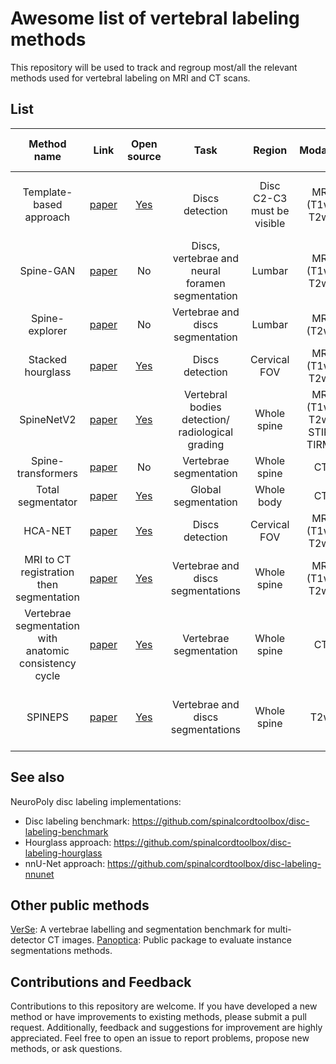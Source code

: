 # Awesome list of vertebral labeling methods

This repository will be used to track and regroup most/all the relevant methods used for vertebral labeling on MRI and CT scans.

## List

| Method name | Link | Open source | Task | Region | Modality | Deep Learning based | Date | Comments |
| :-------------: | :---: | :---: | :---: | :---: | :---: | :---: | :---: | :---: |
| Template-based approach | [paper](https://dl.acm.org/doi/abs/10.1155/2014/719520) | [Yes](https://github.com/spinalcordtoolbox/spinalcordtoolbox) | Discs detection | Disc C2-C3 must be visible | MRI (T1w/ T2w) | No | 2014 | Do not work when the FOV is thoracic or lumbar |
| Spine-GAN | [paper](https://www.sciencedirect.com/science/article/pii/S136184151830642X) | No | Discs, vertebrae and neural foramen segmentation | Lumbar | MRI (T1w/ T2w) | Yes | 2018 | |
| Spine-explorer | [paper](https://www.sciencedirect.com/science/article/pii/S1529943019311064?via%3Dihub) | No | Vertebrae and discs segmentation | Lumbar | MRI (T2w) | Yes | 2020 | |
| Stacked hourglass | [paper](https://arxiv.org/abs/2108.06554) | [Yes](https://github.com/rezazad68/Deep-Intervertebral-Disc-Labeling) | Discs detection | Cervical FOV | MRI (T1w/ T2w) | Yes (Hourglass) | 2021 | Restricted to a specific FOV |
| SpineNetV2 | [paper](https://arxiv.org/pdf/2205.01683.pdf) | [Yes](https://github.com/rwindsor1/SpineNet#install-enviroments) | Vertebral bodies detection/ radiological grading | Whole spine | MRI (T1w/ T2w/ STIR/ TIRM) | Yes | 2022 | Strange behaviour with T1w scans |
| Spine-transformers | [paper](https://www.sciencedirect.com/science/article/pii/S1361841521003030) | No | Vertebrae segmentation | Whole spine | CT | Yes | 2022 | |
| Total segmentator | [paper](https://arxiv.org/abs/2208.05868) | [Yes](https://github.com/wasserth/TotalSegmentator) | Global segmentation | Whole body | CT | Yes (nnUNet) | 2022 |  |
| HCA-NET | [paper](https://arxiv.org/abs/2311.12486) | [Yes](https://github.com/xmindflow/HCA-Net) | Discs detection | Cervical FOV | MRI (T1w/ T2w) | Yes | 2023 | Restricted to a specific FOV |
| MRI to CT registration then segmentation | [paper](https://link.springer.com/article/10.1186/s41747-023-00385-2) | [Yes](https://github.com/robert-graf/Pointregistation) | Vertebrae and discs segmentations | Whole spine | MRI (T1w/ T2w) | Yes (Pix2Pix) | 2023 | Relying on VerSe and [SpineR](https://www.bonescreen.de/anduin) |
| Vertebrae segmentation with anatomic consistency cycle | [paper](https://www.sciencedirect.com/science/article/pii/S0895611123000538?ref=pdf_download&fr=RR-2&rr=864ebae549544bd0) | [Yes](https://gitlab.inria.fr/spine/vertebrae_segmentation) | Vertebrae segmentation | Whole spine | CT | Yes | 2023 |  |
| SPINEPS | [paper](https://paperswithcode.com/paper/spineps-automatic-whole-spine-segmentation-of) | [Yes](https://github.com/hendrik-code/spineps) | Vertebrae and discs segmentations | Whole spine | T2w | Yes (nnUNetV2) | 2024 | No label identification but accurate instance segmentation |

## See also

NeuroPoly disc labeling implementations:
- Disc labeling benchmark: https://github.com/spinalcordtoolbox/disc-labeling-benchmark
- Hourglass approach: https://github.com/spinalcordtoolbox/disc-labeling-hourglass
- nnU-Net approach: https://github.com/spinalcordtoolbox/disc-labeling-nnunet

## Other public methods

[VerSe](https://github.com/anjany/verse): A vertebrae labelling and segmentation benchmark for multi-detector CT images.
[Panoptica](https://github.com/BrainLesion/panoptica): Public package to evaluate instance segmentations methods.

## Contributions and Feedback

Contributions to this repository are welcome. If you have developed a new method or have improvements to existing methods, please submit a pull request. Additionally, feedback and suggestions for improvement are highly appreciated. Feel free to open an issue to report problems, propose new methods, or ask questions.

